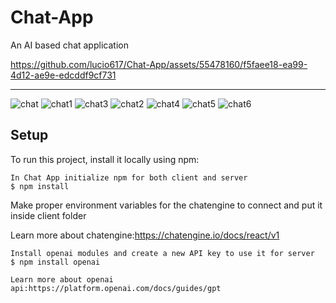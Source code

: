 # Chat-App
An AI based chat application

https://github.com/lucio617/Chat-App/assets/55478160/f5faee18-ea99-4d12-ae9e-edcddf9cf731
**************************************************************************************************
![chat](https://github.com/lucio617/Chat-App/assets/55478160/3e5138f1-fc8f-4765-b79f-f8f8c26297cb)
![chat1](https://github.com/lucio617/Chat-App/assets/55478160/ad8f65f2-edf4-4047-891b-1fa2e4884a36)
![chat3](https://github.com/lucio617/Chat-App/assets/55478160/c5f547dd-d7f7-4919-8414-1c8bbb08361b)
![chat2](https://github.com/lucio617/Chat-App/assets/55478160/7604ff30-8d84-46ff-9da6-e6ad2b582b6d)
![chat4](https://github.com/lucio617/Chat-App/assets/55478160/cea70d1a-9b1f-495a-b7b1-a18b48831466)
![chat5](https://github.com/lucio617/Chat-App/assets/55478160/90f78b08-7585-40aa-a9ad-3bfcb4a53a98)
![chat6](https://github.com/lucio617/Chat-App/assets/55478160/e75d73db-3cc8-4cd9-b59c-4f20049efb09)

## Setup
To run this project, install it locally using npm:

```
In Chat App initialize npm for both client and server
$ npm install

```
Make proper environment variables for the chatengine to connect and put it inside client folder

Learn more about chatengine:https://chatengine.io/docs/react/v1
```
Install openai modules and create a new API key to use it for server
$ npm install openai

Learn more about openai api:https://platform.openai.com/docs/guides/gpt


